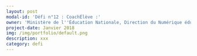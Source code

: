 ```yaml
---
layout: post
modal-id: 'Défi n°12 : CoachÉlève :'
owner: 'Ministère de l''Éducation Nationale, Direction du Numérique éducatif'
project-date: Janvier 2018
img: /img/portfolio/default.png
description: xxx
category: defi
---
```




